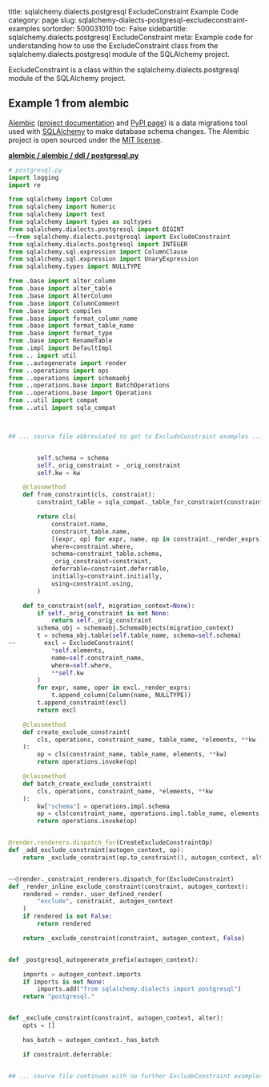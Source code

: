 title: sqlalchemy.dialects.postgresql ExcludeConstraint Example Code
category: page
slug: sqlalchemy-dialects-postgresql-excludeconstraint-examples
sortorder: 500031010
toc: False
sidebartitle: sqlalchemy.dialects.postgresql ExcludeConstraint
meta: Example code for understanding how to use the ExcludeConstraint class from the sqlalchemy.dialects.postgresql module of the SQLAlchemy project.


ExcludeConstraint is a class within the sqlalchemy.dialects.postgresql module of the SQLAlchemy project.


## Example 1 from alembic
[Alembic](https://github.com/sqlalchemy/alembic)
([project documentation](https://alembic.sqlalchemy.org/) and
[PyPI page](https://pypi.org/project/alembic/))
is a data migrations tool used with [SQLAlchemy](/sqlalchemy.html) to make
database schema changes. The Alembic project is open sourced under the
[MIT license](https://github.com/sqlalchemy/alembic/blob/master/LICENSE).

[**alembic / alembic / ddl / postgresql.py**](https://github.com/sqlalchemy/alembic/blob/master/alembic/ddl/postgresql.py)

```python
# postgresql.py
import logging
import re

from sqlalchemy import Column
from sqlalchemy import Numeric
from sqlalchemy import text
from sqlalchemy import types as sqltypes
from sqlalchemy.dialects.postgresql import BIGINT
~~from sqlalchemy.dialects.postgresql import ExcludeConstraint
from sqlalchemy.dialects.postgresql import INTEGER
from sqlalchemy.sql.expression import ColumnClause
from sqlalchemy.sql.expression import UnaryExpression
from sqlalchemy.types import NULLTYPE

from .base import alter_column
from .base import alter_table
from .base import AlterColumn
from .base import ColumnComment
from .base import compiles
from .base import format_column_name
from .base import format_table_name
from .base import format_type
from .base import RenameTable
from .impl import DefaultImpl
from .. import util
from ..autogenerate import render
from ..operations import ops
from ..operations import schemaobj
from ..operations.base import BatchOperations
from ..operations.base import Operations
from ..util import compat
from ..util import sqla_compat



## ... source file abbreviated to get to ExcludeConstraint examples ...


        self.schema = schema
        self._orig_constraint = _orig_constraint
        self.kw = kw

    @classmethod
    def from_constraint(cls, constraint):
        constraint_table = sqla_compat._table_for_constraint(constraint)

        return cls(
            constraint.name,
            constraint_table.name,
            [(expr, op) for expr, name, op in constraint._render_exprs],
            where=constraint.where,
            schema=constraint_table.schema,
            _orig_constraint=constraint,
            deferrable=constraint.deferrable,
            initially=constraint.initially,
            using=constraint.using,
        )

    def to_constraint(self, migration_context=None):
        if self._orig_constraint is not None:
            return self._orig_constraint
        schema_obj = schemaobj.SchemaObjects(migration_context)
        t = schema_obj.table(self.table_name, schema=self.schema)
~~        excl = ExcludeConstraint(
            *self.elements,
            name=self.constraint_name,
            where=self.where,
            **self.kw
        )
        for expr, name, oper in excl._render_exprs:
            t.append_column(Column(name, NULLTYPE))
        t.append_constraint(excl)
        return excl

    @classmethod
    def create_exclude_constraint(
        cls, operations, constraint_name, table_name, *elements, **kw
    ):
        op = cls(constraint_name, table_name, elements, **kw)
        return operations.invoke(op)

    @classmethod
    def batch_create_exclude_constraint(
        cls, operations, constraint_name, *elements, **kw
    ):
        kw["schema"] = operations.impl.schema
        op = cls(constraint_name, operations.impl.table_name, elements, **kw)
        return operations.invoke(op)


@render.renderers.dispatch_for(CreateExcludeConstraintOp)
def _add_exclude_constraint(autogen_context, op):
    return _exclude_constraint(op.to_constraint(), autogen_context, alter=True)


~~@render._constraint_renderers.dispatch_for(ExcludeConstraint)
def _render_inline_exclude_constraint(constraint, autogen_context):
    rendered = render._user_defined_render(
        "exclude", constraint, autogen_context
    )
    if rendered is not False:
        return rendered

    return _exclude_constraint(constraint, autogen_context, False)


def _postgresql_autogenerate_prefix(autogen_context):

    imports = autogen_context.imports
    if imports is not None:
        imports.add("from sqlalchemy.dialects import postgresql")
    return "postgresql."


def _exclude_constraint(constraint, autogen_context, alter):
    opts = []

    has_batch = autogen_context._has_batch

    if constraint.deferrable:


## ... source file continues with no further ExcludeConstraint examples...

```

